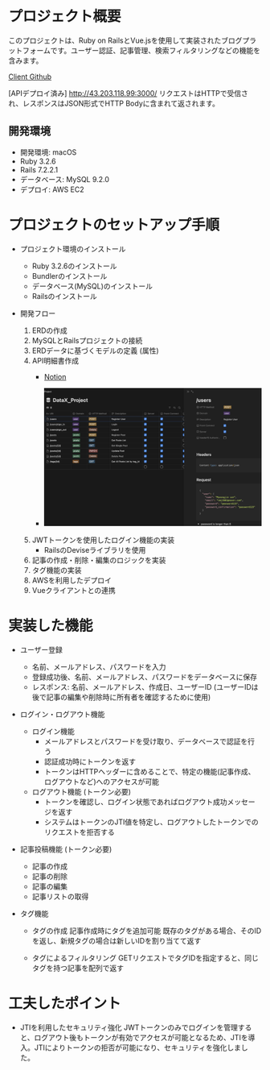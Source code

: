 # プロジェクト概要
このプロジェクトは、Ruby on RailsとVue.jsを使用して実装されたブログプラットフォームです。ユーザー認証、記事管理、検索フィルタリングなどの機能を含みます。

[Client Github](https://github.com/SonMyeongJin/DataX_Project_Client)


[APIデプロイ済み]
http://43.203.118.99:3000/
リクエストはHTTPで受信され、レスポンスはJSON形式でHTTP Bodyに含まれて返されます。

## 開発環境
- 開発環境: macOS
- Ruby 3.2.6
- Rails 7.2.2.1
- データベース: MySQL 9.2.0
- デプロイ: AWS EC2

# プロジェクトのセットアップ手順

- プロジェクト環境のインストール
    - Ruby 3.2.6のインストール
    - Bundlerのインストール
    - データベース(MySQL)のインストール
    - Railsのインストール

- 開発フロー
    1. ERDの作成
    2. MySQLとRailsプロジェクトの接続
    3. ERDデータに基づくモデルの定義 (属性)
    4. API明細書作成
        - [Notion](https://son-myeongjin.notion.site/datax-project-api?v=1aa07b1a3de181e38b81000cf2237f46)

        - ![](/assets/img/posts/post/datax_notion.png)
    5. JWTトークンを使用したログイン機能の実装
        - RailsのDeviseライブラリを使用
    6. 記事の作成・削除・編集のロジックを実装
    7. タグ機能の実装
    8. AWSを利用したデプロイ
    9. Vueクライアントとの連携

# 実装した機能

- ユーザー登録
    - 名前、メールアドレス、パスワードを入力
    - 登録成功後、名前、メールアドレス、パスワードをデータベースに保存
    - レスポンス: 名前、メールアドレス、作成日、ユーザーID
    (ユーザーIDは後で記事の編集や削除時に所有者を確認するために使用)

- ログイン・ログアウト機能
    - ログイン機能
        - メールアドレスとパスワードを受け取り、データベースで認証を行う
        - 認証成功時にトークンを返す
        - トークンはHTTPヘッダーに含めることで、特定の機能(記事作成、ログアウトなど)へのアクセスが可能
    - ログアウト機能 (トークン必要)
        - トークンを確認し、ログイン状態であればログアウト成功メッセージを返す
        - システムはトークンのJTI値を特定し、ログアウトしたトークンでのリクエストを拒否する

- 記事投稿機能 (トークン必要)
    - 記事の作成
    - 記事の削除
    - 記事の編集
    - 記事リストの取得

- タグ機能
    - タグの作成
        記事作成時にタグを追加可能
        既存のタグがある場合、そのIDを返し、新規タグの場合は新しいIDを割り当てて返す

    - タグによるフィルタリング
        GETリクエストでタグIDを指定すると、同じタグを持つ記事を配列で返す

# 工夫したポイント
- JTIを利用したセキュリティ強化
  JWTトークンのみでログインを管理すると、ログアウト後もトークンが有効でアクセスが可能となるため、JTIを導入。JTIによりトークンの拒否が可能になり、セキュリティを強化しました。
